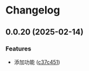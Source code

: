 # Changelog

## 0.0.20 (2025-02-14)

### Features

- 添加功能 ([c37c451](https://github.com/jaryway/formula-engine/commit/c37c45178a8a0cb3339ce82ef3b9865999e14ad9))
